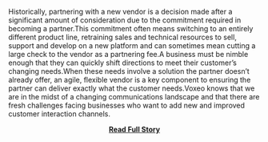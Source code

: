 <p>Historically, partnering with a new vendor is a decision made after a significant amount of consideration due to the commitment required in becoming a partner.This commitment often means switching to an entirely different product line, retraining sales and technical resources to sell, support and develop on a new platform and can sometimes mean cutting a large check to the vendor as a partnering fee.A business must be nimble enough that they can quickly shift directions to meet their customer’s changing needs.When these needs involve a solution the partner doesn’t already offer, an agile, flexible vendor is a key component to ensuring the partner can deliver exactly what the customer needs.Voxeo knows that we are in the midst of a changing communications landscape and that there are fresh challenges facing businesses who want to add new and improved customer interaction channels.</p>
<center><p><a href="http://blogs.voxeo.com/voxeotalks/2013/05/15/shifting-to-an-on-demand-partnership-model-the-voxeo-referral-partner-program/" style='padding:25px; font-sze:18px; font-weight: bold;'>Read Full Story</a></p></center>
